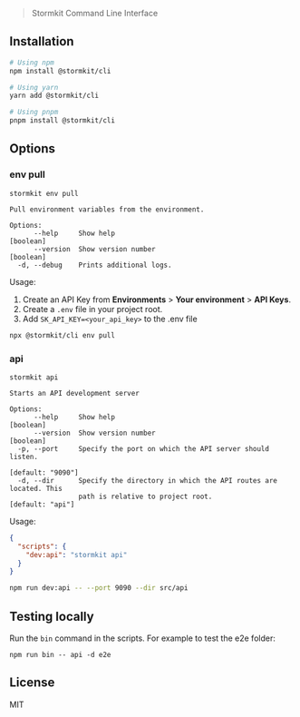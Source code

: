 > Stormkit Command Line Interface

## Installation

```bash
# Using npm
npm install @stormkit/cli

# Using yarn
yarn add @stormkit/cli

# Using pnpm
pnpm install @stormkit/cli
```

## Options

### env pull

```
stormkit env pull

Pull environment variables from the environment.

Options:
      --help     Show help                                             [boolean]
      --version  Show version number                                   [boolean]
  -d, --debug    Prints additional logs.
```

Usage:

1. Create an API Key from **Environments** > **Your environment** > **API Keys**. 
2. Create a `.env` file in your project root.
3. Add `SK_API_KEY=<your_api_key>` to the .env file

```bash
npx @stormkit/cli env pull
```

### api

```
stormkit api

Starts an API development server

Options:
      --help     Show help                                             [boolean]
      --version  Show version number                                   [boolean]
  -p, --port     Specify the port on which the API server should listen.
                                                               [default: "9090"]
  -d, --dir      Specify the directory in which the API routes are located. This
                 path is relative to project root.              [default: "api"]
```

Usage:


```json
{
  "scripts": {
    "dev:api": "stormkit api"
  }
}
```

```bash
npm run dev:api -- --port 9090 --dir src/api
```

## Testing locally

Run the `bin` command in the scripts. For example to test the e2e folder:

```
npm run bin -- api -d e2e
```

## License

MIT